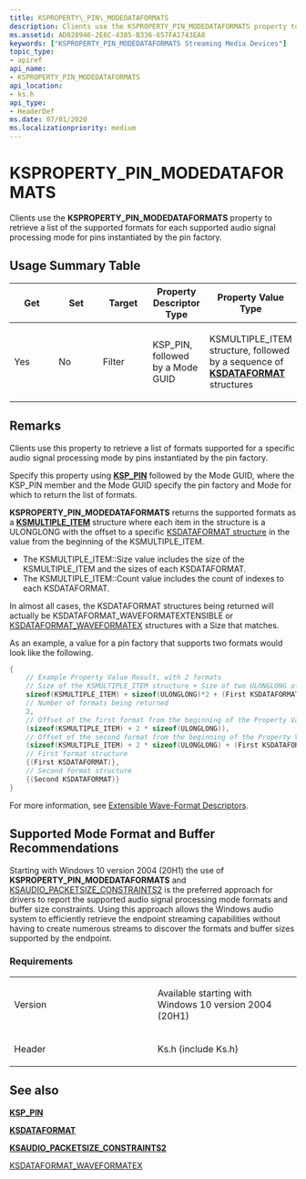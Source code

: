 ```yaml
---
title: KSPROPERTY\_PIN\_MODEDATAFORMATS
description: Clients use the KSPROPERTY_PIN_MODEDATAFORMATS property to retrieve a list of the supported formats for each supported mode for pins instantiated by the pin factory.
ms.assetid: AD028946-2E6C-4385-B336-657FA1743EA8
keywords: ["KSPROPERTY_PIN_MODEDATAFORMATS Streaming Media Devices"]
topic_type:
- apiref
api_name:
- KSPROPERTY_PIN_MODEDATAFORMATS
api_location:
- ks.h
api_type:
- HeaderDef
ms.date: 07/01/2020
ms.localizationpriority: medium
---
```


# KSPROPERTY\_PIN\_MODEDATAFORMATS

Clients use the  **KSPROPERTY\_PIN\_MODEDATAFORMATS** property to retrieve a list of the supported formats for each supported audio signal processing mode for pins instantiated by the pin factory.

## Usage Summary Table

<table>
<colgroup>
<col width="20%" />
<col width="20%" />
<col width="20%" />
<col width="20%" />
<col width="20%" />
</colgroup>
<thead>
<tr class="header">
<th>Get</th>
<th>Set</th>
<th>Target</th>
<th>Property Descriptor Type</th>
<th>Property Value Type</th>
</tr>
</thead>
<tbody>
<tr class="odd">
<td><p>Yes</p></td>
<td><p>No</p></td>
<td><p>Filter</p></td>
<td><p>KSP_PIN, followed by a Mode GUID</p></td>
<td><p>KSMULTIPLE_ITEM structure, followed by a sequence of <a href="/windows-hardware/drivers/ddi/ks/ns-ks-ksdataformat" data-raw-source="[&lt;strong&gt;KSDATAFORMAT&lt;/strong&gt;](/windows-hardware/drivers/ddi/ks/ns-ks-ksdataformat)"><strong>KSDATAFORMAT</strong></a> structures</p></td>
</tr>
</tbody>
</table>

## Remarks

Clients use this property to retrieve a list of formats supported for a specific audio signal processing mode by pins instantiated by the pin factory.

Specify this property using [**KSP\_PIN**](/windows-hardware/drivers/ddi/ks/ns-ks-ksp_pin) followed by the Mode GUID, where the KSP_PIN member and the Mode GUID specify the pin factory and Mode for which to return the list of formats.

**KSPROPERTY\_PIN\_MODEDATAFORMATS** returns the supported formats as a [**KSMULTIPLE\_ITEM**](/windows-hardware/drivers/ddi/ks/ns-ks-ksmultiple_item) structure where each item in the structure is a ULONGLONG with the offset to a specific [KSDATAFORMAT structure](ttps://docs.microsoft.com/windows-hardware/drivers/ddi/ks/ns-ks-ksdataformat) in the value from the beginning of the KSMULTIPLE_ITEM.
- The KSMULTIPLE_ITEM::Size value includes the size of the KSMULTIPLE_ITEM and the sizes of each KSDATAFORMAT. 
- The KSMULTIPLE_ITEM::Count value includes the count of indexes to each KSDATAFORMAT.

In almost all cases, the KSDATAFORMAT structures being returned will actually be KSDATAFORMAT_WAVEFORMATEXTENSIBLE or [KSDATAFORMAT_WAVEFORMATEX](/windows-hardware/drivers/ddi/ksmedia/ns-ksmedia-ksdataformat_waveformatex) structures with a Size that matches.

As an example, a value for a pin factory that supports two formats would look like the following.

```cpp
{
    // Example Property Value Result, with 2 formats
    // Size of the KSMULTIPLE_ITEM structure + Size of two ULONGLONG offset values + Size of first format + Size of second format
    sizeof(KSMULTIPLE_ITEM) + sizeof(ULONGLONG)*2 + (First KSDATAFORMAT::Size) + (Second KSDATAFORMAT::Size),
    // Number of formats being returned
    2,
    // Offset of the first format from the beginning of the Property Value
    (sizeof(KSMULTIPLE_ITEM) + 2 * sizeof(ULONGLONG)),
    // Offset of the second format from the beginning of the Property Value
    (sizeof(KSMULTIPLE_ITEM) + 2 * sizeof(ULONGLONG) + (First KSDATAFORMAT::Size),
    // First format structure
    {(First KSDATAFORMAT)},
    // Second format structure
    {(Second KSDATAFORMAT)}
}
```

For more information, see [Extensible Wave-Format Descriptors](../audio/extensible-wave-format-descriptors.md).

## Supported Mode Format and Buffer Recommendations

Starting with Windows 10 version 2004 (20H1) the use of **KSPROPERTY\_PIN\_MODEDATAFORMATS** and [KSAUDIO_PACKETSIZE_CONSTRAINTS2](/windows-hardware/drivers/ddi/ksmedia/ns-ksmedia-_ksaudio_packetsize_constraints2) is the preferred approach for drivers to report the supported audio signal processing mode formats and buffer size constraints. Using this approach allows the Windows audio system to efficiently retrieve the endpoint streaming capabilities without having to create numerous streams to discover the formats and buffer sizes supported by the endpoint.

### Requirements

<table>
<colgroup>
<col width="50%" />
<col width="50%" />
</colgroup>
<tbody>
<tr class="odd">
<td><p>Version</p></td>
<td><p>Available starting with Windows 10 version 2004 (20H1)</p></td>
</tr>
<tr class="even">
<td><p>Header</p></td>
<td>Ks.h (include Ks.h)</td>
</tr>
</tbody>
</table>

## See also

[**KSP\_PIN**](/windows-hardware/drivers/ddi/ks/ns-ks-ksp_pin)

[**KSDATAFORMAT**](/windows-hardware/drivers/ddi/ks/ns-ks-ksdataformat)

[**KSAUDIO_PACKETSIZE_CONSTRAINTS2**](/windows-hardware/drivers/ddi/ksmedia/ns-ksmedia-_ksaudio_packetsize_constraints2)

[KSDATAFORMAT_WAVEFORMATEX](/windows-hardware/drivers/ddi/ksmedia/ns-ksmedia-ksdataformat_waveformatex)